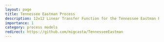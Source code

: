 ```yaml
---
layout: page
title: Tennessee Eastman Process
description: 12x12 Linear Transfer Function for the Tennessee Eastman Process
importance: 1
category: process models
redirect: https://github.com/migcasta/TennesseeEastman
---
```


